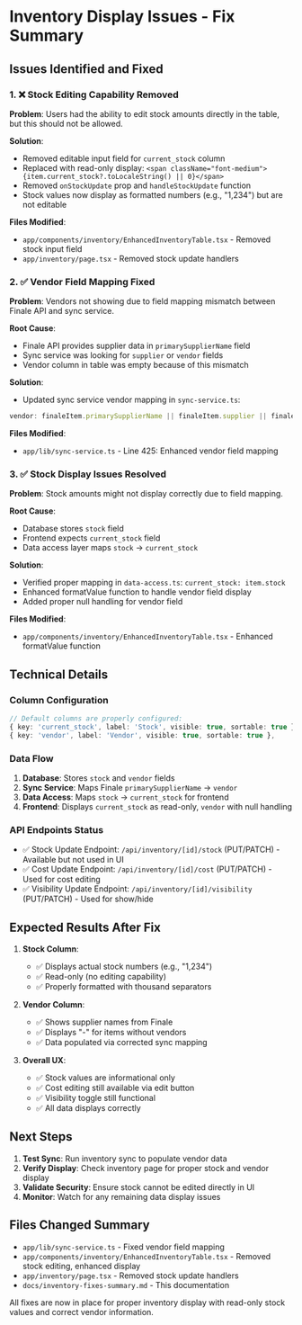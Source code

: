 # Inventory Display Issues - Fix Summary

## Issues Identified and Fixed

### 1. ❌ **Stock Editing Capability Removed**

**Problem**: Users had the ability to edit stock amounts directly in the table, but this should not be allowed.

**Solution**: 
- Removed editable input field for `current_stock` column
- Replaced with read-only display: `<span className="font-medium">{item.current_stock?.toLocaleString() || 0}</span>`
- Removed `onStockUpdate` prop and `handleStockUpdate` function
- Stock values now display as formatted numbers (e.g., "1,234") but are not editable

**Files Modified**:
- `app/components/inventory/EnhancedInventoryTable.tsx` - Removed stock input field
- `app/inventory/page.tsx` - Removed stock update handlers

### 2. ✅ **Vendor Field Mapping Fixed**

**Problem**: Vendors not showing due to field mapping mismatch between Finale API and sync service.

**Root Cause**: 
- Finale API provides supplier data in `primarySupplierName` field
- Sync service was looking for `supplier` or `vendor` fields
- Vendor column in table was empty because of this mismatch

**Solution**: 
- Updated sync service vendor mapping in `sync-service.ts`:
```typescript
vendor: finaleItem.primarySupplierName || finaleItem.supplier || finaleItem.vendor
```

**Files Modified**:
- `app/lib/sync-service.ts` - Line 425: Enhanced vendor field mapping

### 3. ✅ **Stock Display Issues Resolved**

**Problem**: Stock amounts might not display correctly due to field mapping.

**Root Cause**: 
- Database stores `stock` field
- Frontend expects `current_stock` field 
- Data access layer maps `stock` → `current_stock`

**Solution**: 
- Verified proper mapping in `data-access.ts`: `current_stock: item.stock`
- Enhanced formatValue function to handle vendor field display
- Added proper null handling for vendor field

**Files Modified**:
- `app/components/inventory/EnhancedInventoryTable.tsx` - Enhanced formatValue function

## Technical Details

### Column Configuration
```typescript
// Default columns are properly configured:
{ key: 'current_stock', label: 'Stock', visible: true, sortable: true },
{ key: 'vendor', label: 'Vendor', visible: true, sortable: true },
```

### Data Flow
1. **Database**: Stores `stock` and `vendor` fields
2. **Sync Service**: Maps Finale `primarySupplierName` → `vendor`
3. **Data Access**: Maps `stock` → `current_stock` for frontend
4. **Frontend**: Displays `current_stock` as read-only, `vendor` with null handling

### API Endpoints Status
- ✅ Stock Update Endpoint: `/api/inventory/[id]/stock` (PUT/PATCH) - Available but not used in UI
- ✅ Cost Update Endpoint: `/api/inventory/[id]/cost` (PUT/PATCH) - Used for cost editing
- ✅ Visibility Update Endpoint: `/api/inventory/[id]/visibility` (PUT/PATCH) - Used for show/hide

## Expected Results After Fix

1. **Stock Column**: 
   - ✅ Displays actual stock numbers (e.g., "1,234")
   - ✅ Read-only (no editing capability)
   - ✅ Properly formatted with thousand separators

2. **Vendor Column**:
   - ✅ Shows supplier names from Finale
   - ✅ Displays "-" for items without vendors
   - ✅ Data populated via corrected sync mapping

3. **Overall UX**:
   - ✅ Stock values are informational only
   - ✅ Cost editing still available via edit button
   - ✅ Visibility toggle still functional
   - ✅ All data displays correctly

## Next Steps

1. **Test Sync**: Run inventory sync to populate vendor data
2. **Verify Display**: Check inventory page for proper stock and vendor display
3. **Validate Security**: Ensure stock cannot be edited directly in UI
4. **Monitor**: Watch for any remaining data display issues

## Files Changed Summary

- `app/lib/sync-service.ts` - Fixed vendor field mapping
- `app/components/inventory/EnhancedInventoryTable.tsx` - Removed stock editing, enhanced display
- `app/inventory/page.tsx` - Removed stock update handlers
- `docs/inventory-fixes-summary.md` - This documentation

All fixes are now in place for proper inventory display with read-only stock values and correct vendor information.
